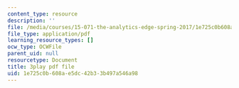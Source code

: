 ```yaml
---
content_type: resource
description: ''
file: /media/courses/15-071-the-analytics-edge-spring-2017/1e725c0b608ae5dc42b33b497a546a98_JcAB1JeDs8Y.pdf
file_type: application/pdf
learning_resource_types: []
ocw_type: OCWFile
parent_uid: null
resourcetype: Document
title: 3play pdf file
uid: 1e725c0b-608a-e5dc-42b3-3b497a546a98
---
```

